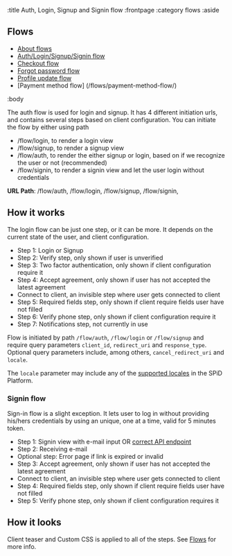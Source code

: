 :title Auth, Login, Signup and Signin flow
:frontpage
:category flows
:aside
## Flows
- [About flows](/flows/flows/)
- [Auth/Login/Signup/Signin flow](/flows/auth-flow/)
- [Checkout flow](/flows/checkout-flow/)
- [Forgot password flow](/flows/password-flow/)
- [Profile update flow](/flows/profile-update-flow/)
- [Payment method flow] (/flows/payment-method-flow/)

:body

The auth flow is used for login and signup. It has 4 different initiation urls, and contains several steps based on client configuration.
You can initiate the flow by either using path

* /flow/login, to render a login view
* /flow/signup, to render a signup view
* /flow/auth, to render the either signup or login, based on if we recognize the user or not (recommended)
* /flow/signin, to render a signin view and let the user login without credentials

**URL Path**: /flow/auth, /flow/login, /flow/signup, /flow/signin,

## How it works
The login flow can be just one step, or it can be more. It depends on the current state of the user, and client configuration.

* Step 1: Login or Signup
* Step 2: Verify step, only shown if user is unverified
* Step 3: Two factor authentication, only shown if client configuration require it
* Step 4: Accept agreement, only shown if user has not accepted the latest agreement
* Connect to client, an invisible step where user gets connected to client
* Step 5: Required fields step, only shown if client require fields user have not filled
* Step 6: Verify phone step, only shown if client configuration require it
* Step 7: Notifications step, not currently in use

Flow is initiated by path `/flow/auth`, `/flow/login` or `/flow/signup` and require query parameters `client_id`, `redirect_uri` and `response_type`.
Optional query parameters include, among others, `cancel_redirect_uri` and `locale`.

The `locale` parameter may include any of the [supported locales](https://login.schibsted.com/api/2/settings) in the SPiD Platform.

### Signin flow
Sign-in flow is a slight exception. It lets user to log in without providing his/hers credentials by using an unique, one at a time, valid for 5 minutes token.

* Step 1: Signin view with e-mail input OR [correct API endpoint](/endpoints/POST/signin/)
* Step 2: Receiving e-mail
* Optional step: Error page if link is expired or invalid
* Step 3: Accept agreement, only shown if user has not accepted the latest agreement
* Connect to client, an invisible step where user gets connected to client
* Step 4: Required fields step, only shown if client require fields user have not filled
* Step 5: Verify phone step, only shown if client configuration requires it


## How it looks
Client teaser and Custom CSS is applied to all of the steps. See [Flows](/flows/flows/) for more info.
